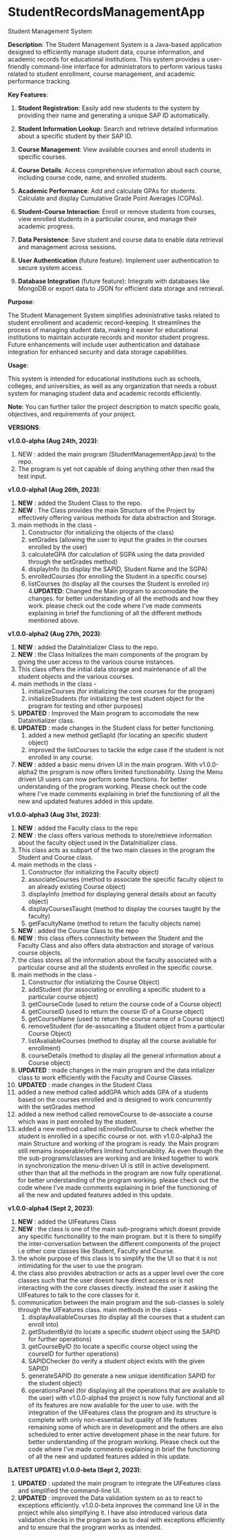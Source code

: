 # StudentRecordsManagementApp
Student Management System

**Description**:
The Student Management System is a Java-based application designed to efficiently manage student data, course information, and academic records for educational institutions. This system provides a user-friendly command-line interface for administrators to perform various tasks related to student enrollment, course management, and academic performance tracking.

**Key Features**:
1. **Student Registration**: Easily add new students to the system by providing their name and generating a unique SAP ID automatically.

2. **Student Information Lookup**: Search and retrieve detailed information about a specific student by their SAP ID.

3. **Course Management**: View available courses and enroll students in specific courses.

4. **Course Details**: Access comprehensive information about each course, including course code, name, and enrolled students.

5. **Academic Performance**: Add and calculate GPAs for students. Calculate and display Cumulative Grade Point Averages (CGPAs).

6. **Student-Course Interaction**: Enroll or remove students from courses, view enrolled students in a particular course, and manage their academic progress.

7. **Data Persistence**: Save student and course data to enable data retrieval and management across sessions.

8. **User Authentication** (future feature): Implement user authentication to secure system access.

9. **Database Integration** (future feature): Integrate with databases like MongoDB or export data to JSON for efficient data storage and retrieval.

**Purpose**:

The Student Management System simplifies administrative tasks related to student enrollment and academic record-keeping. It streamlines the process of managing student data, making it easier for educational institutions to maintain accurate records and monitor student progress. Future enhancements will include user authentication and database integration for enhanced security and data storage capabilities.

**Usage**:

This system is intended for educational institutions such as schools, colleges, and universities, as well as any organization that needs a robust system for managing student data and academic records efficiently.

**Note**: You can further tailor the project description to match specific goals, objectives, and requirements of your project.

**VERSIONS**:

**v1.0.0-alpha (Aug 24th, 2023)**: 
1. NEW : added the main program (StudentManagementApp.java) to the repo.
2. The program is yet not capable of doing anything other then read the test input.


**v1.0.0-alpha1 (Aug 26th, 2023)**:
1. **NEW** : added the Student Class to the repo.
2. **NEW** : The Class provides the main Structure of the Project by effectively offering various methods for data abstraction and Storage.
3. main methods in the class -
   1. Constructor (for initializing the objects of the class)
   2. setGrades (allowing the user to input the grades in the courses enrolled by the user)
   3. calculateGPA (for calculation of SGPA using the data provided through the setGrades method)
   4. displayInfo (to display the SAPID, Student Name and the SGPA)
   5. enrolledCourses (for enrolling the Student in a specific course)
   6. listCourses (to display all the courses the Student is enrolled in)
4.**UPDATED**: Changed the Main program to accomodate the changes.
for better understanding of all the methods and how they work. please check out the code where I've made comments
explaining in brief the functioning of all the different methods mentioned above.


**v1.0.0-alpha2 (Aug 27th, 2023)**:
1. **NEW** : added the DataInitializer Class to the repo.
2. **NEW** : the Class Initializes the main components of the program by giving the user access to the various course instances.
3. This class offers the initial data storage and maintenance of all the student objects and the various courses.
4. main methods in the class - 
   1. initializeCourses (for initializing the core courses for the program)
   2. initializeStudents (for initializing the test student object for the program for testing and other purposes)
5. **UPDATED** : Improved the Main program to accomodate the new DataInitializer class.
6. **UPDATED** : made changes in the Student class for better functioning.
   1. added a new method getSapId (for locating an specific student object)
   2. improved the listCourses to tackle the edge case if the student is not enrolled in any course.
7. **NEW** : added a basic menu driven UI in the main program.
With v1.0.0-alpha2 the program is now offers limited functionability. Using the Menu driven UI users can now perform some functions.
for better understanding of the program working. Please check out the code where I've made comments explaining in brief
the functioning of all the new and updated features added in this update.


**v1.0.0-alpha3 (Aug 31st, 2023)**:
1. **NEW** : added the Faculty class to the repo
2. **NEW** : the class offers various methods to store/retrieve information about the faculty object used in the DataInitializer class.
3. This class acts as subpart of the two main classes in the program the Student and Course class.
4. main methods in the class -
   1. Constructor (for initializing the Faculty object)
   2. associateCourses (method to associate the specific faculty object to an already existing Course object)
   3. displayInfo (method for displaying general details about an faculty object)
   4. displayCoursesTaught (method to display the courses taught by the faculty)
   5. getFacultyName (method to return the faculty objects name)
5. **NEW** : added the Course Class to the repo
6. **NEW** : this class offers connectivity between the Student and the Faculty Class and also offers data abstraction and storage of various course objects.
7. the class stores all the information about the faculty associated with a particular course and all the students enrolled in the specific course.
8. main methods in the class -
   1. Constructor (for initializing the Course Object)
   2. addStudent (for associating or enrolling a specific student to a particular course object)
   3. getCourseCode (used to return the course code of a Course object)
   4. getCourseID (used to return the course ID of a Course object)
   5. getCourseName (used to return the course name of a Course object)
   6. removeStudent (for de-assocaiting a Student object from a particular Course Object)
   7. listAvaliableCourses (method to display all the course avaliable for enrollment)
   8. courseDetails (method to display all the general information about a Course object)
9. **UPDATED** : made changes in the main program and the data intializer class to work efficiently with the Faculty and Course Classes.
10. **UPDATED** : made changes in the Student Class
   1. added a new method called addGPA which adds GPA of a students based on the courses enrolled and is designed to work concurrently with the setGrades method
   2. added a new method called removeCourse to de-associate a course which was in past enrolled by the student.
   3. added a new method called isEnrolledInCourse to check whether the student is enrolled in a specific course or not.
with v1.0.0-alpha3 the main Structure and working of the program is ready. the Main program still remains inoperable/offers limited functionability.
As even though the the sub-programs/classes are working and are linked together to work in synchronization the menu-driven UI is still in active development.
other than that all the methods in the program are now fully operational.
for better understanding of the program working. please check out the code where I've made comments explaining in brief the functioning of all the new and updated features added in this update. 


**v1.0.0-alpha4 (Sept 2, 2023)**:
1. **NEW** : added the UIFeatures Class
2. **NEW** : the class is one of the main sub-programs which doesnt provide any specific functionallity to the main program. but it is there to simplify the inter-conversation between the different components of the project i.e other core classes like Student, Faculty and Course.
3. the whole purpose of this class is to simplify the the UI so that it is not intimidating for the user to use the program.
4. the class also provides abstraction or acts as a upper level over the core classes such that the user doesnt have direct access or is not interacting with the core classes directly. instead the user it asking the UIFeatures to talk to the core classes for it.
5. communication between the main program and the sub-classes is solely through the UIFeatures class.
main methods in the class -
   1. displayAvaliableCourses (to display all the courses that a student can enroll into)
   2. getStudentById (to locate a specific student object using the SAPID for further operations)
   3. getCourseByID (to locate a specific course object using the courseID for further operations)
   4. SAPIDChecker (to verify a student object exists with the given SAPID)
   5. generateSAPID (to generate a new unique identification SAPID for the student object)
   6. operationsPanel (for displaying all the operations that are avaliable to the user)
with v1.0.0-alpha4 the project is now fully functional and all of its features are now avaliable for the user to use. with the integration of the UIFeatures class the program and its structure is complete with only non-essential but quality of life features remaining some of which are in development and the others are also scheduled to enter active development phase in the near future.
for better understanding of the program working. Please check out the code where I've made comments explaining in brief the functioning of all the new and updated features added in this update.


**[LATEST UPDATE] v1.0.0-beta (Sept 2, 2023)**:
1. **UPDATED** : updated the main program to integrate the UIFeatures class and simplified the command-line UI.
2. **UPDATED** : improved the Data validation system so as to react to exceptions efficiently.
v1.0.0-beta improves the command line UI in the project while also simplfying it. I have also introduced various data validation checks in the program so as to deal with exceptions efficiently and to ensure that the program works as intended.
